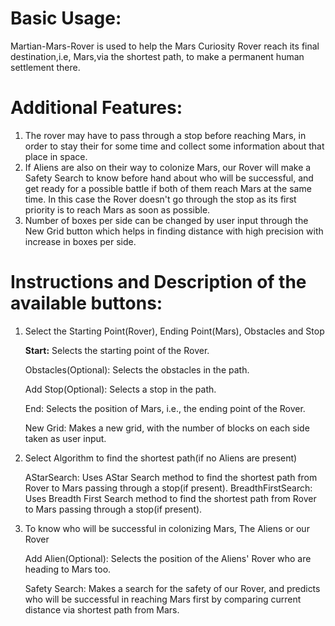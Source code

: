 # Basic Usage:

Martian-Mars-Rover is used to help the Mars Curiosity Rover reach its final destination,i.e, Mars,via the shortest path, to make a permanent human settlement there.


# Additional Features:

1. The rover may have to pass through a stop before reaching Mars, in order to stay their for some time and collect some information about that place in space.
2. If Aliens are also on their way to colonize Mars, our Rover will make a Safety Search to know before hand about who will be successful, and get ready for a possible battle if both of them reach Mars at the same time. In this case the Rover doesn't go through the stop as its first priority is to reach Mars as soon as possible. 
3. Number of boxes per side can be changed by user input through the New Grid button which helps in finding distance with high precision with increase in boxes per side.


# Instructions and Description of the available buttons:

1. Select the Starting Point(Rover), Ending Point(Mars), Obstacles and Stop
   
    <b>Start:</b> Selects the starting point of the Rover.

    Obstacles(Optional): Selects the obstacles in the path.

    Add Stop(Optional): Selects a stop in the path. 

    End: Selects the position of Mars, i.e., the ending point of the Rover.

    New Grid: Makes a new grid, with the number of blocks on each side taken as user input.

2. Select Algorithm to find the shortest path(if no Aliens are present)

    AStarSearch: Uses AStar Search method to find the shortest path from Rover to Mars passing through a
                stop(if present).
    BreadthFirstSearch: Uses Breadth First Search method to find the shortest path from Rover to 
                        Mars passing through a stop(if present).

3. To know who will be successful in colonizing Mars, The Aliens or our Rover

    Add Alien(Optional): Selects the position of the Aliens' Rover who are heading to Mars too.

    Safety Search: Makes a search for the safety of our Rover, and predicts who will be successful in
                   reaching Mars first by comparing current distance via shortest path from Mars. 



